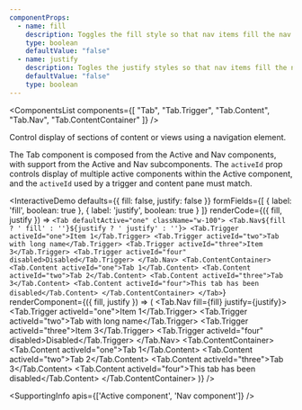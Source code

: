 ```yaml
---
componentProps:
  - name: fill
    description: Toggles the fill style so that nav items fill the nav container based on their width.
    type: boolean
    defaultValue: "false"
  - name: justify
    description: Togles the justify styles so that nav items fill the nav container using an equal width.
    defaultValue: "false"
    type: boolean
---
```

<ComponentsList
  components={[
    "Tab",
    "Tab.Trigger",
    "Tab.Content",
    "Tab.Nav",
    "Tab.ContentContainer"
  ]}
/>

Control display of sections of content or views using a navigation element.

The Tab component is composed from the Active and Nav components, with support
from the Active and Nav subcomponents. The `activeId` prop controls display of
multiple active components within the Active component, and the `activeId` used
by a trigger and content pane must match.

<InteractiveDemo
  defaults={{ fill: false, justify: false }}
  formFields={[
    { label: 'fill', boolean: true },
    { label: 'justify', boolean: true }
  ]}
  renderCode={({ fill, justify }) => `<Tab defaultActive="one" className="w-100">
  <Tab.Nav${fill ? ' fill' : ''}${justify ? ' justify' : ''}>
    <Tab.Trigger activeId="one">Item 1</Tab.Trigger>
    <Tab.Trigger activeId="two">Tab with long name</Tab.Trigger>
    <Tab.Trigger activeId="three">Item 3</Tab.Trigger>
    <Tab.Trigger activeId="four" disabled>Disabled</Tab.Trigger>
  </Tab.Nav>
  <Tab.ContentContainer>
    <Tab.Content activeId="one">Tab 1</Tab.Content>
    <Tab.Content activeId="two">Tab 2</Tab.Content>
    <Tab.Content activeId="three">Tab 3</Tab.Content>
    <Tab.Content activeId="four">This tab has been disabled</Tab.Content>
  </Tab.ContentContainer>
</Tab>`}
  renderComponent={({ fill, justify }) => (
    <Tab defaultActive="one" className="w-100">
      <Tab.Nav fill={fill} justify={justify}>
        <Tab.Trigger activeId="one">Item 1</Tab.Trigger>
        <Tab.Trigger activeId="two">Tab with long name</Tab.Trigger>
        <Tab.Trigger activeId="three">Item 3</Tab.Trigger>
        <Tab.Trigger activeId="four" disabled>Disabled</Tab.Trigger>
      </Tab.Nav>
      <Tab.ContentContainer>
        <Tab.Content activeId="one">Tab 1</Tab.Content>
        <Tab.Content activeId="two">Tab 2</Tab.Content>
        <Tab.Content activeId="three">Tab 3</Tab.Content>
        <Tab.Content activeId="four">This tab has been disabled</Tab.Content>
      </Tab.ContentContainer>
    </Tab>
  )}
/>

<SupportingInfo apis={['Active component', 'Nav component']} />

<PropsTabs activeComponent componentProps={componentProps} />


